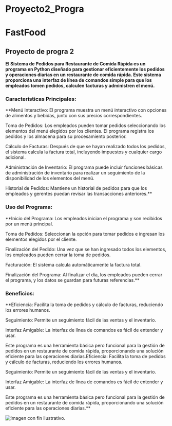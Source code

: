 # Proyecto2_Progra
# FastFood
## Proyecto de progra 2
**El Sistema de Pedidos para Restaurante de Comida Rápida es un programa en Python diseñado para gestionar eficientemente los pedidos y operaciones diarias en un restaurante de comida rápida. Este sistema proporciona una interfaz de línea de comandos simple para que los empleados tomen pedidos, calculen facturas y administren el menú.**

### Características Principales:

**Menú Interactivo: El programa muestra un menú interactivo con opciones de alimentos y bebidas, junto con sus precios correspondientes.

Toma de Pedidos: Los empleados pueden tomar pedidos seleccionando los elementos del menú elegidos por los clientes. El programa registra los pedidos y los almacena para su procesamiento posterior.

Cálculo de Facturas: Después de que se hayan realizado todos los pedidos, el sistema calcula la factura total, incluyendo impuestos y cualquier cargo adicional.

Administración de Inventario: El programa puede incluir funciones básicas de administración de inventario para realizar un seguimiento de la disponibilidad de los elementos del menú.

Historial de Pedidos: Mantiene un historial de pedidos para que los empleados y gerentes puedan revisar las transacciones anteriores.**

### Uso del Programa: 
**Inicio del Programa: Los empleados inician el programa y son recibidos por un menú principal.

Toma de Pedidos: Seleccionan la opción para tomar pedidos e ingresan los elementos elegidos por el cliente.

Finalización del Pedido: Una vez que se han ingresado todos los elementos, los empleados pueden cerrar la toma de pedidos.

Facturación: El sistema calcula automáticamente la factura total.

Finalización del Programa: Al finalizar el día, los empleados pueden cerrar el programa, y los datos se guardan para futuras referencias.**

### Beneficios: 
**Eficiencia: Facilita la toma de pedidos y cálculo de facturas, reduciendo los errores humanos.

Seguimiento: Permite un seguimiento fácil de las ventas y el inventario.

Interfaz Amigable: La interfaz de línea de comandos es fácil de entender y usar.

Este programa es una herramienta básica pero funcional para la gestión de pedidos en un restaurante de comida rápida, proporcionando una solución eficiente para las operaciones diarias.Eficiencia: Facilita la toma de pedidos y cálculo de facturas, reduciendo los errores humanos.

Seguimiento: Permite un seguimiento fácil de las ventas y el inventario.

Interfaz Amigable: La interfaz de línea de comandos es fácil de entender y usar.

Este programa es una herramienta básica pero funcional para la gestión de pedidos en un restaurante de comida rápida, proporcionando una solución eficiente para las operaciones diarias.**

![Imagen con fin ilustrativo.](https://img.freepik.com/vector-premium/icono-vector-plano-dibujos-animados-restaurante-comida-rapida-tienda-hamburguesa-grande-puerta-vidrio-letrero-techo-ventanas-fachada-edificio-ciudad_223337-7784.jpg?w=2000)
